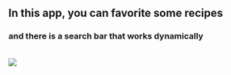 ## In this app, you can favorite some recipes 
### and there is a search bar that works dynamically

<div style="display: inline_block"><br/>
  <img src="./presentation.PNGg" />
</div>
